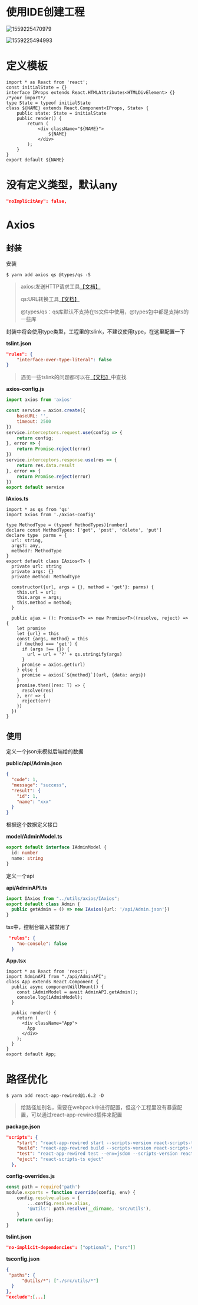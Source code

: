 # 使用IDE创建工程



![1559225470979](assets/1559225470979.png)

![1559225494993](assets/1559225494993.png)

# 定义模板

```tsx
import * as React from 'react';
const initialState = {}
interface IProps extends React.HTMLAttributes<HTMLDivElement> {}
/*your import*/
type State = typeof initialState
class ${NAME} extends React.Component<IProps, State> {
	public state: State = initialState
	public render() {
		return (
			<div className="${NAME}">
				${NAME}
			</div>
		);
	}
}
export default ${NAME}
```

# 没有定义类型，默认any

```json
"noImplicitAny": false,
```



# Axios

## 封装

安装

```shell
$ yarn add axios qs @types/qs -S
```

> axios:发送HTTP请求工具[【文档】](http://www.axios-js.com/)
>
> qs:URL转换工具[【文档】](https://www.npmjs.com/package/qs)
>
> @types/qs：qs库默认不支持在ts文件中使用，@types包中都是支持ts的一些库

封装中将会使用type类型，工程里的tslink，不建议使用type，在这里配置一下

**tslint.json**

```json
"rules": {
    "interface-over-type-literal": false
}
```

> 遇见一些tslink的问题都可以在[【文档】](https://palantir.github.io/tslint/)中查找

**axios-config.js**

```js
import axios from 'axios'

const service = axios.create({
    baseURL: '',
    timeout: 2500
})
service.interceptors.request.use(config => {
    return config;
}, error => {
    return Promise.reject(error)
})
service.interceptors.response.use(res => {
    return res.data.result
}, error => {
    return Promise.reject(error)
})
export default service
```

**IAxios.ts**

```tsx
import * as qs from 'qs'
import axios from './axios-config'

type MethodType = (typeof MethodTypes)[number]
declare const MethodTypes: ['get', 'post', 'delete', 'put']
declare type  parms = {
  url: string,
  args?: any,
  method?: MethodType
}
export default class IAxios<T> {
  private url: string
  private args: {}
  private method: MethodType
  
  constructor({url, args = {}, method = 'get'}: parms) {
    this.url = url;
    this.args = args;
    this.method = method;
  }
  
  public ajax = (): Promise<T> => new Promise<T>((resolve, reject) => {
    let promise
    let {url} = this
    const {args, method} = this
    if (method === 'get') {
      if (args !== {}) {
        url = url + '?' + qs.stringify(args)
      }
      promise = axios.get(url)
    } else {
      promise = axios[`${method}`](url, {data: args})
    }
    promise.then((res: T) => {
      resolve(res)
    }, err => {
      reject(err)
    })
  })
}
```

## 使用

定义一个json来模拟后端给的数据

**public/api/Admin.json**

```json
{
  "code": 1,
  "message": "success",
  "result": {
    "id": 1,
    "name": "xxx"
  }
}
```

根据这个数据定义接口

**model/AdminModel.ts**

```ts
export default interface IAdminModel {
  id: number
  name: string
}
```

定义一个api

**api/AdminAPI.ts**

```ts
import IAxios from "../utils/axios/IAxios";
export default class Admin {
  public getAdmin = () => new IAxios({url: '/api/Admin.json'})
}
```

tsx中，控制台输入被禁用了

```json
 "rules": {
    "no-console": false
  }
```

**App.tsx**

```tsx
import * as React from 'react';
import AdminAPI from "./api/AdminAPI";
class App extends React.Component {
  public async componentWillMount() {
    const iAdminModel = await AdminAPI.getAdmin();
    console.log(iAdminModel);
  }
  
  public render() {
    return (
      <div className="App">
        App
      </div>
    );
  }
}
export default App;
```

# 路径优化

```shell
$ yarn add react-app-rewired@1.6.2 -D
```

> 给路径加别名，需要在webpack中进行配置，但这个工程里没有暴露配置，可以通过react-app-rewired插件来配置

**package.json**

```json
"scripts": {
    "start": "react-app-rewired start --scripts-version react-scripts-ts",
    "build": "react-app-rewired build --scripts-version react-scripts-ts",
    "test": "react-app-rewired test --env=jsdom --scripts-version react-scripts-ts",
    "eject": "react-scripts-ts eject"
  },
```

**config-overrides.js**

```js
const path = require('path')
module.exports = function override(config, env) {
    config.resolve.alias = {
        ...config.resolve.alias,
        '@utils': path.resolve(__dirname, 'src/utils'),
    }
    return config;
}

```

**tslint.json**

```json
"no-implicit-dependencies": ["optional", ["src"]]
```

**tsconfig.json**

```json
{
 "paths": {
      "@utils/*": ["./src/utils/*"]
  }  
},
"exclude":[...]
```

